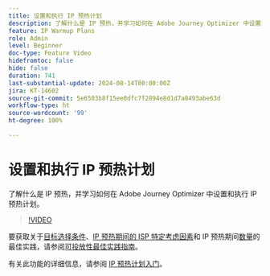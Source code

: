 ```yaml
---
title: 设置和执行 IP 预热计划
description: 了解什么是 IP 预热，并学习如何在 Adobe Journey Optimizer 中设置和执行 IP 预热计划。
feature: IP Warmup Plans
role: Admin
level: Beginner
doc-type: Feature Video
hidefromtoc: false
hide: false
duration: 741
last-substantial-update: 2024-08-14T00:00:00Z
jira: KT-14602
source-git-commit: 5e6503b8f15ee0dfc7f2894e8d1d7a8493abe63d
workflow-type: ht
source-wordcount: '99'
ht-degree: 100%

---
```



# 设置和执行 IP 预热计划

了解什么是 IP 预热，并学习如何在 Adobe Journey Optimizer 中设置和执行 IP 预热计划。

>[!VIDEO](https://video.tv.adobe.com/v/3453850/?learn=on&captions=chi_hans)

要获取关于[目标选择条件](https://experienceleague.adobe.com/zh-hans/docs/deliverability-learn/deliverability-best-practice-guide/transition-process/targeting-criteria)、[IP 预热期间的 ISP 特定考虑因素](https://experienceleague.adobe.com/zh-hans/docs/deliverability-learn/deliverability-best-practice-guide/transition-process/isp-specific-considerations-during-ip-warming)和 IP 预热期间[数量](https://experienceleague.adobe.com/zh-hans/docs/deliverability-learn/deliverability-best-practice-guide/transition-process/volume)的最佳实践，请参阅[可投放性最佳实践指南](https://experienceleague.adobe.com/zh-hans/docs/deliverability-learn/deliverability-best-practice-guide/introduction)。

有关此功能的详细信息，请参阅 [IP 预热计划入门](https://experienceleague.adobe.com/zh-hans/docs/journey-optimizer/using/configuration/implement-ip-warmup-plan/ip-warmup-gs)。
